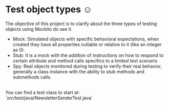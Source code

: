 # Test object types ☺ #

The objective of this project is to clarify about the three types of testing objects using Mockito do see it.

* Mock: Simulated objects with specific behavioral expectations, when created they have all properties nullable or relative to it (like an integer as 0).<br>
* Stub: It is a mock with the addition of instructions on how to respond to certain attribute and method calls specifics to a limited test scenario <br>
* Spy: Real objects monitored during testing to verify their real behavior, generally a class instance with the ability to stub methods and submethods calls. <br>
<br>
You can find a test class to start at: `src/test/java/NewsletterSenderTest.java`